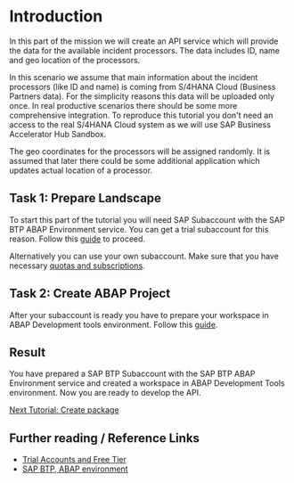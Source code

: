 # Introduction

In this part of the mission we will create an API service which will provide the data for the available incident processors. The data includes ID, name and geo location of the processors.

In this scenario we assume that main information about the incident processors (like ID and name) is coming from S/4HANA Cloud (Business Partners data). For the simplicity reasons this data will be uploaded only once. In real productive scenarios there should be some more comprehensive integration. To reproduce this tutorial you don't need an access to the real S/4HANA Cloud system as we will use SAP Business Accelerator Hub Sandbox.

The geo coordinates for the processors will be assigned randomly. It is assumed that later there could be some additional application which updates actual location of a processor.

## Task 1: Prepare Landscape

To start this part of the tutorial you will need SAP Subaccount with the SAP BTP ABAP Environment service. You can get a trial subaccount for this reason. Follow this [guide](https://developers.sap.com/tutorials/abap-environment-trial-onboarding.html) to proceed.

Alternatively you can use your own subaccount. Make sure that you have necessary [quotas and subscriptions](https://help.sap.com/docs/sap-btp-abap-environment/abap-environment/getting-started-in-abap-environment).

## Task 2: Create ABAP Project

After your subaccount is ready you have to prepare your workspace in ABAP Development tools environment. Follow this [guide](https://developers.sap.com/tutorials/abap-environment-create-abap-cloud-project.html).

## Result
 
You have prepared a SAP BTP Subaccount with the SAP BTP ABAP Environment service and created a workspace in ABAP Development Tools environment. Now you are ready to develop the API.

[Next Tutorial: Create package](../package/README.md)

## Further reading / Reference Links

- [Trial Accounts and Free Tier](https://help.sap.com/docs/btp/sap-business-technology-platform/trial-accounts-and-free-tier)
- [SAP BTP, ABAP environment](https://help.sap.com/docs/sap-btp-abap-environment)

